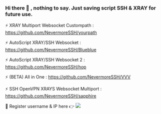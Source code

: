 ### Hi there 👋 , nothing to say. Just saving script SSH & XRAY for future use.

⚡ XRAY Multiport Websocket Custompath : https://github.com/NevermoreSSH/yourpath

⚡ AutoScript XRAY/SSH Websocket : https://github.com/NevermoreSSH/Blueblue

⚡ AutoScript XRAY/SSH Websocket 2 : https://github.com/NevermoreSSH/hop

⚡ (BETA) All in One : https://github.com/NevermoreSSH/VVV

⚡ SSH OpenVPN XRAYS Websocket Multiport : https://github.com/NevermoreSSH/sapphire   

💬 Register username & IP here 👉 <a href="https://t.me/todfix667" target=”_blank”><img src="https://img.shields.io/static/v1?style=for-the-badge&logo=Telegram&label=Telegram&message=Click%20Here&color=blue"></a><br>

<!--
**NevermoreSSH/NevermoreSSH** is a ✨ _special_ ✨ repository because its `README.md` (this file) appears on your GitHub profile.

Here are some ideas to get you started:

- 🔭 I’m currently working on ...
- 🌱 I’m currently learning ...
- 👯 I’m looking to collaborate on ...
- 🤔 I’m looking for help with ...
- 💬 Ask me about ...
- 📫 How to reach me: ...
- 😄 Pronouns: ...
- ⚡ Fun fact: ...
-->

